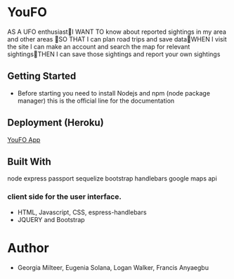 # YouFO
AS A UFO enthusiastI WANT TO know about reported sightings in my area and other areas SO THAT I can plan road trips and save dataWHEN I visit the site I can make an account and search the map for relevant sightingsTHEN I can save those sightings and report your own sightings


## Getting Started

- Before starting you need to install Nodejs and npm (node package manager) this is the official line for the documentation


## Deployment (Heroku)

[YouFO App](https://youfo.herokuapp.com/)

## Built With
node
express
passport
sequelize
bootstrap
handlebars
google maps api

### client side for the user interface.

- HTML, Javascript, CSS, espress-handlebars
- JQUERY and Bootstrap

# Author

- Georgia Milteer, Eugenia Solana, Logan Walker, Francis Anyaegbu